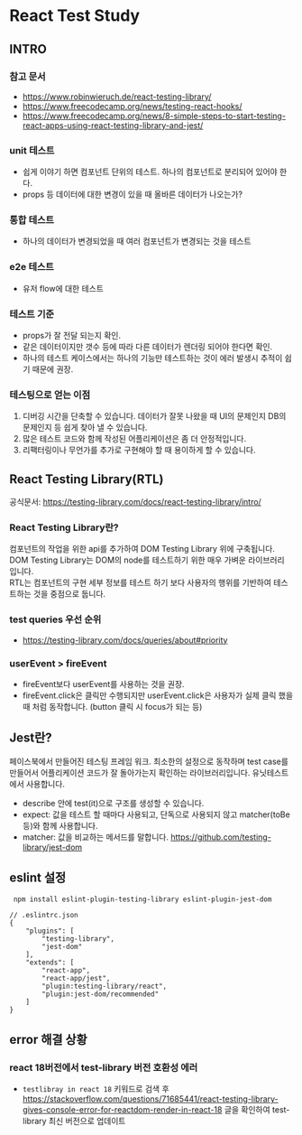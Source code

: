 # React Test Study

## INTRO

### 참고 문서

- https://www.robinwieruch.de/react-testing-library/
- https://www.freecodecamp.org/news/testing-react-hooks/
- https://www.freecodecamp.org/news/8-simple-steps-to-start-testing-react-apps-using-react-testing-library-and-jest/

### unit 테스트

- 쉽게 이야기 하면 컴포넌트 단위의 테스트. 하나의 컴포넌트로 분리되어 있어야 한다.
- props 등 데이터에 대한 변경이 있을 때 올바른 데이터가 나오는가?

### 통합 테스트

- 하나의 데이터가 변경되었을 때 여러 컴포넌트가 변경되는 것을 테스트

### e2e 테스트

- 유저 flow에 대한 테스트

### 테스트 기준

- props가 잘 전달 되는지 확인.
- 같은 데이터이지만 갯수 등에 따라 다른 데이터가 렌더링 되어야 한다면 확인.
- 하나의 테스트 케이스에서는 하나의 기능만 테스트하는 것이 에러 발생시 추적이 쉽기 때문에 권장.

### 테스팅으로 얻는 이점

1. 디버깅 시간을 단축할 수 있습니다. 데이터가 잘못 나왔을 때 UI의 문제인지 DB의 문제인지 등 쉽게 찾아 낼 수 있습니다.
2. 많은 테스트 코드와 함께 작성된 어플리케이션은 좀 더 안정적입니다.
3. 리팩터링이나 무언가를 추가로 구현해야 할 때 용이하게 할 수 있습니다.

## React Testing Library(RTL)

공식문서: https://testing-library.com/docs/react-testing-library/intro/

### React Testing Library란?

컴포넌트의 작업을 위한 api를 추가하여 DOM Testing Library 위에 구축됩니다. DOM Testing Library는 DOM의 node를 테스트하기 위한 매우 가벼운 라이브러리 입니다.  
RTL는 컴포넌트의 구현 세부 정보를 테스트 하기 보다 사용자의 행위를 기반하여 테스트하는 것을 중점으로 둡니다.

### test queries 우선 순위

- https://testing-library.com/docs/queries/about#priority

### userEvent > fireEvent

- fireEvent보다 userEvent를 사용하는 것을 권장.
- fireEvent.click은 클릭만 수행되지만 userEvent.click은 사용자가 실제 클릭 했을 때 처럼 동작합니다. (button 클릭 시 focus가 되는 등)

## Jest란?

페이스북에서 만들어진 테스팅 프레임 워크. 최소한의 설정으로 동작하며 test case를 만들어서 어플리케이션 코드가 잘 돌아가는지 확인하는 라이브러리입니다. 유닛테스트에서 사용합니다.

- describe 안에 test(it)으로 구조를 생성할 수 있습니다.
- expect: 값을 테스트 할 때마다 사용되고, 단독으로 사용되지 않고 matcher(toBe 등)와 함께 사용합니다.
- matcher: 값을 비교하는 메서드를 말합니다.
  https://github.com/testing-library/jest-dom

## eslint 설정

```
 npm install eslint-plugin-testing-library eslint-plugin-jest-dom
```

```
// .eslintrc.json
{
    "plugins": [
        "testing-library",
        "jest-dom"
    ],
    "extends": [
        "react-app",
        "react-app/jest",
        "plugin:testing-library/react",
        "plugin:jest-dom/recommended"
    ]
}
```

## error 해결 상황

### react 18버전에서 test-library 버전 호환성 에러

- `testlibray in react 18` 키워드로 검색 후 https://stackoverflow.com/questions/71685441/react-testing-library-gives-console-error-for-reactdom-render-in-react-18 글을 확인하여 test-library 최신 버전으로 업데이트
